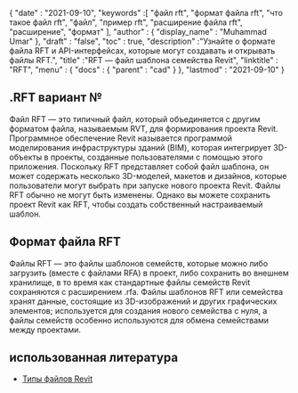 {
  "date" : "2021-09-10",
  "keywords" :[ "файл rft", "формат файла rft", "что такое файл rft", "файл", "пример rft", "расширение файла rft", "расширение", "формат" ],
  "author" : {
    "display_name" : "Muhammad Umar"
},
  "draft" : "false",
  "toc" : true,
  "description" :"Узнайте о формате файла RFT и API-интерфейсах, которые могут создавать и открывать файлы RFT.",
  "title" :"RFT — файл шаблона семейства Revit",
  "linktitle" : "RFT",
  "menu" : {
    "docs" : {
      "parent" : "cad"
}
},
  "lastmod" : "2021-09-10"
}

## .RFT вариант №
Файл RFT — это типичный файл, который объединяется с другим форматом файла, называемым RVT, для формирования проекта Revit. Программное обеспечение Revit называется программой моделирования инфраструктуры зданий (BIM), которая интегрирует 3D-объекты в проекты, созданные пользователями с помощью этого приложения. Поскольку RFT представляет собой файл шаблона, он может содержать несколько 3D-моделей, макетов и дизайнов, которые пользователи могут выбрать при запуске нового проекта Revit. Файлы RFT обычно не могут быть изменены. Однако вы можете сохранить проект Revit как RFT, чтобы создать собственный настраиваемый шаблон.


## Формат файла RFT
Файлы RFT — это файлы шаблонов семейств, которые можно либо загрузить (вместе с файлами RFA) в проект, либо сохранить во внешнем хранилище, в то время как стандартные файлы семейств Revit сохраняются с расширением .rfa. Файлы шаблонов RFT или семейства хранят данные, состоящие из 3D-изображений и других графических элементов; используется для создания нового семейства с нуля, а файлы семейств особенно используются для обмена семействами между проектами.


## использованная литература

* [Типы файлов Revit](https://www.autodesk.com/support/technical/article/caas/sfdcarticles/sfdcarticles/Revit-file-types.html)
